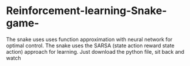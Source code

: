 # Reinforcement-learning-Snake-game-
The snake uses uses function approximation with neural network for optimal control. 
The snake uses the SARSA (state action reward state action) approach for learning. 
Just download the python file, sit back and watch 
